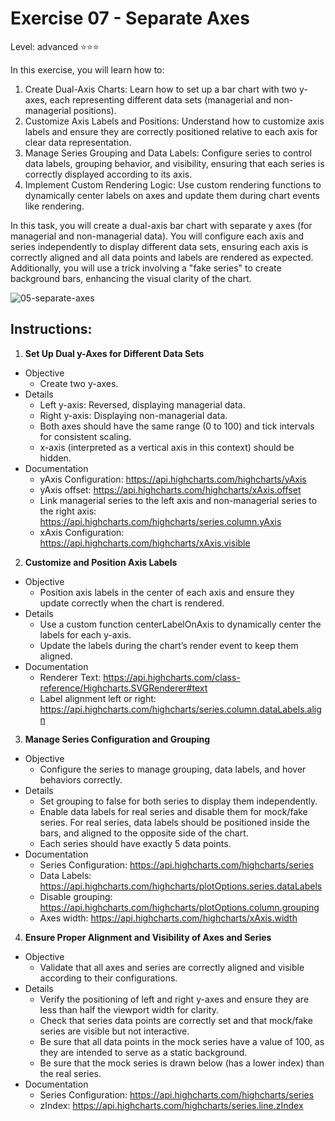 # Exercise 07 - Separate Axes
Level: advanced ⭐⭐⭐

In this exercise, you will learn how to:
1. Create Dual-Axis Charts:
Learn how to set up a bar chart with two y-axes, each representing different data sets (managerial and non-managerial positions).
2. Customize Axis Labels and Positions:
Understand how to customize axis labels and ensure they are correctly positioned relative to each axis for clear data representation.
3. Manage Series Grouping and Data Labels:
Configure series to control data labels, grouping behavior, and visibility, ensuring that each series is correctly displayed according to its axis.
4. Implement Custom Rendering Logic:
Use custom rendering functions to dynamically center labels on axes and update them during chart events like rendering.

In this task, you will create a dual-axis bar chart with separate y axes (for managerial and non-managerial data). You will configure each axis and series independently to display different data sets, ensuring each axis is correctly aligned and all data points and labels are rendered as expected. Additionally, you will use a trick involving a "fake series" to create background bars, enhancing the visual clarity of the chart.


![05-separate-axes](https://github.com/user-attachments/assets/72971e74-a6d0-4586-a61e-0773523a5e12)


## Instructions:
1. **Set Up Dual y-Axes for Different Data Sets**
* Objective
  * Create two y-axes.
* Details
  * Left y-axis: Reversed, displaying managerial data.
  * Right y-axis: Displaying non-managerial data.
  * Both axes should have the same range (0 to 100) and tick intervals for consistent scaling.
  * x-axis (interpreted as a vertical axis in this context) should be hidden.
* Documentation
  * yAxis Configuration: https://api.highcharts.com/highcharts/yAxis
  * yAxis offset: https://api.highcharts.com/highcharts/xAxis.offset
  * Link managerial series to the left axis and non-managerial series to the right axis: https://api.highcharts.com/highcharts/series.column.yAxis
  * xAxis Configuration: https://api.highcharts.com/highcharts/xAxis.visible 

2. **Customize and Position Axis Labels**
* Objective
  * Position axis labels in the center of each axis and ensure they update correctly when the chart is rendered.
* Details
  * Use a custom function centerLabelOnAxis to dynamically center the labels for each y-axis.
  * Update the labels during the chart’s render event to keep them aligned.
* Documentation
  * Renderer Text: https://api.highcharts.com/class-reference/Highcharts.SVGRenderer#text
  * Label alignment left or right: https://api.highcharts.com/highcharts/series.column.dataLabels.align 

3. **Manage Series Configuration and Grouping**
* Objective
  * Configure the series to manage grouping, data labels, and hover behaviors correctly.
* Details
  * Set grouping to false for both series to display them independently.
  * Enable data labels for real series and disable them for mock/fake series. For real series, data labels should be positioned inside the bars, and aligned to the opposite side of the chart.
  * Each series should have exactly 5 data points.
* Documentation
  * Series Configuration: https://api.highcharts.com/highcharts/series
  * Data Labels: https://api.highcharts.com/highcharts/plotOptions.series.dataLabels
  * Disable grouping: https://api.highcharts.com/highcharts/plotOptions.column.grouping
  * Axes width: https://api.highcharts.com/highcharts/xAxis.width 

4. **Ensure Proper Alignment and Visibility of Axes and Series**
* Objective
  * Validate that all axes and series are correctly aligned and visible according to their configurations.
* Details
  * Verify the positioning of left and right y-axes and ensure they are less than half the viewport width for clarity.
  * Check that series data points are correctly set and that mock/fake series are visible but not interactive.
  * Be sure that all data points in the mock series have a value of 100, as they are intended to serve as a static background.
  * Be sure that the mock series is drawn below (has a lower index) than the real series.
* Documentation
  * Series Configuration: https://api.highcharts.com/highcharts/series
  * zIndex: https://api.highcharts.com/highcharts/series.line.zIndex 

